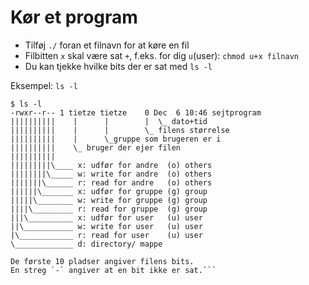 # Kør et program
 - Tilføj `./` foran et filnavn for at køre en fil
 - Filbitten `x` skal være sat `+`, f.eks. for dig `u`(user): `chmod u+x filnavn`
 - Du kan tjekke hvilke bits der er sat med `ls -l`
 
Eksempel: `ls -l`

	$ ls -l
	-rwxr--r-- 1 tietze tietze    0 Dec  6 10:46 sejtprogram
	||||||||||    |      |        |  \_ dato+tid
	||||||||||    |      |        \_ filens størrelse
	||||||||||    |      \_gruppe som brugeren er i
	||||||||||    \_ bruger der ejer filen
	||||||||||     
	|||||||||\____ x: udfør for andre  (o) others
	||||||||\_____ w: write for andre  (o) others
	|||||||\______ r: read for andre   (o) others
	||||||\_______ x: udfør for gruppe (g) group
	|||||\________ w: write for gruppe (g) group
	||||\_________ r: read for gruppe  (g) group
	|||\__________ x: udfør for user   (u) user
	||\___________ w: write for user   (u) user
	|\____________ r: read for user    (u) user
	\_____________ d: directory/ mappe
	
	De første 10 pladser angiver filens bits.
	En streg `-` angiver at en bit ikke er sat.```